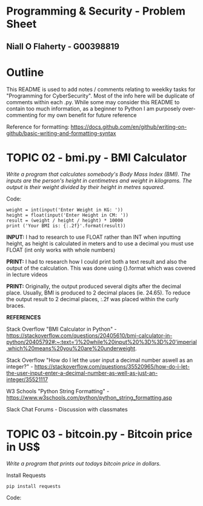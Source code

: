 # Programming & Security - Problem Sheet
## Niall O Flaherty - G00398819

# Outline
This README is used to add notes / comments relating to weeklky tasks for "Programming for CyberSecurity". Most of the info here will be duplicate of comments within
each .py. While some may consider this README to contain too much information, as a beginner to Python I am purposely over-commenting for my own benefit for 
future reference

Reference for formatting: https://docs.github.com/en/github/writing-on-github/basic-writing-and-formatting-syntax

# TOPIC 02 - bmi.py - BMI Calculator
*Write a program that calculates somebody's Body Mass Index (BMI). The inputs are the person's height in centimetres and weight in kilograms. The output  is their weight divided by their height in metres squared.*

Code:
```
weight = int(input('Enter Weight in KG: '))
height = float(input('Enter Height in CM: '))
result = (weight / height / height) * 10000
print ('Your BMI is: {:.2f}'.format(result))
```

**INPUT:** I had to research to use FLOAT rather than INT when inputting height, as height is calculated in meters and to use a decimal you must use FLOAT
(int only works with whole numbers)

**PRINT:** I had to research how I could print both a text result and also the output of the calculation. This was done using {}.format which was covered in lecture videos

**PRINT:** Originally, the output produced several digits after the decimal place. Usually, BMI is produced to 2 decimal places (ie. 24.65). To reduce the output result to 2 decimal places, :.2f was placed within the curly braces.


**REFERENCES**

Stack Overflow "BMI Calculator in Python" - https://stackoverflow.com/questions/20405610/bmi-calculator-in-python/20405792#:~:text=')%20while%20input%20%3D%3D%20'imperial,which%20means%20you%20are%20underweight.

Stack Overflow "How do I let the user input a decimal number aswell as an integer?" - https://stackoverflow.com/questions/35520965/how-do-i-let-the-user-input-enter-a-decimal-number-as-well-as-just-an-integer/35521117

W3 Schools "Python String Formatting" - https://www.w3schools.com/python/python_string_formatting.asp

Slack Chat Forums - Discussion with classmates




# TOPIC 03 - bitcoin.py - Bitcoin price in US$
*Write a program that prints out todays bitcoin price in dollars.*

Install Requests
```
pip install requests
```

Code:
```

```
